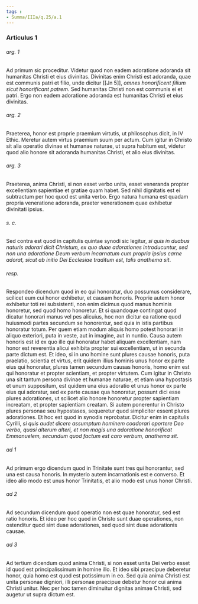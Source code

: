 ```yaml
---
tags : 
- Summa/IIIa/q.25/a.1
---
```


### Articulus 1

###### arg. 1
Ad primum sic proceditur. Videtur quod non eadem adoratione adoranda sit humanitas Christi et eius divinitas. Divinitas enim Christi est adoranda, quae est communis patri et filio, unde dicitur [[Jn 5]], *omnes honorificent filium sicut honorificant patrem*. Sed humanitas Christi non est communis ei et patri. Ergo non eadem adoratione adoranda est humanitas Christi et eius divinitas.

###### arg. 2
Praeterea, honor est proprie praemium virtutis, ut philosophus dicit, in IV Ethic. Meretur autem virtus praemium suum per actum. Cum igitur in Christo sit alia operatio divinae et humanae naturae, ut supra habitum est, videtur quod alio honore sit adoranda humanitas Christi, et alio eius divinitas.

###### arg. 3
Praeterea, anima Christi, si non esset verbo unita, esset veneranda propter excellentiam sapientiae et gratiae quam habet. Sed nihil dignitatis est ei subtractum per hoc quod est unita verbo. Ergo natura humana est quadam propria veneratione adoranda, praeter venerationem quae exhibetur divinitati ipsius.

###### s. c.
Sed contra est quod in capitulis quintae synodi sic legitur, *si quis in duabus naturis adorari dicit Christum, ex quo duae adorationes introducuntur, sed non una adoratione Deum verbum incarnatum cum propria ipsius carne adorat, sicut ab initio Dei Ecclesiae traditum est, talis anathema sit*.

###### resp.
Respondeo dicendum quod in eo qui honoratur, duo possumus considerare, scilicet eum cui honor exhibetur, et causam honoris. Proprie autem honor exhibetur toti rei subsistenti, non enim dicimus quod manus hominis honoretur, sed quod homo honoretur. Et si quandoque contingat quod dicatur honorari manus vel pes alicuius, hoc non dicitur ea ratione quod huiusmodi partes secundum se honorentur, sed quia in istis partibus honoratur totum. Per quem etiam modum aliquis homo potest honorari in aliquo exteriori, puta in veste, aut in imagine, aut in nuntio. Causa autem honoris est id ex quo ille qui honoratur habet aliquam excellentiam, nam honor est reverentia alicui exhibita propter sui excellentiam, ut in secunda parte dictum est. Et ideo, si in uno homine sunt plures causae honoris, puta praelatio, scientia et virtus, erit quidem illius hominis unus honor ex parte eius qui honoratur, plures tamen secundum causas honoris, homo enim est qui honoratur et propter scientiam, et propter virtutem. Cum igitur in Christo una sit tantum persona divinae et humanae naturae, et etiam una hypostasis et unum suppositum, est quidem una eius adoratio et unus honor ex parte eius qui adoratur, sed ex parte causae qua honoratur, possunt dici esse plures adorationes, ut scilicet alio honore honoretur propter sapientiam increatam, et propter sapientiam creatam. Si autem ponerentur in Christo plures personae seu hypostases, sequeretur quod simpliciter essent plures adorationes. Et hoc est quod in synodis reprobatur. Dicitur enim in capitulis Cyrilli, *si quis audet dicere assumptum hominem coadorari oportere Deo verbo, quasi alterum alteri, et non magis una adoratione honorificat Emmanuelem, secundum quod factum est caro verbum, anathema sit*.

###### ad 1
Ad primum ergo dicendum quod in Trinitate sunt tres qui honorantur, sed una est causa honoris. In mysterio autem incarnationis est e converso. Et ideo alio modo est unus honor Trinitatis, et alio modo est unus honor Christi.

###### ad 2
Ad secundum dicendum quod operatio non est quae honoratur, sed est ratio honoris. Et ideo per hoc quod in Christo sunt duae operationes, non ostenditur quod sint duae adorationes, sed quod sint duae adorationis causae.

###### ad 3
Ad tertium dicendum quod anima Christi, si non esset unita Dei verbo esset id quod est principalissimum in homine illo. Et ideo sibi praecipue deberetur honor, quia homo est quod est potissimum in eo. Sed quia anima Christi est unita personae digniori, illi personae praecipue debetur honor cui anima Christi unitur. Nec per hoc tamen diminuitur dignitas animae Christi, sed augetur ut supra dictum est.

